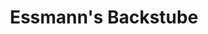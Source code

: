 ---
title: "Essmann's Backstube"
url: /greven/essmanns-backstube-schuetzenstrasse/
shop: Bäckerei
---